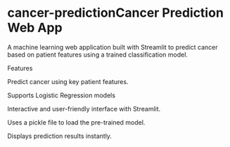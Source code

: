 # cancer-predictionCancer Prediction Web App

A machine learning web application built with Streamlit to predict cancer based on patient features using a trained classification model.

Features

Predict cancer using key patient features.

Supports Logistic Regression models 

Interactive and user-friendly interface with Streamlit.

Uses a pickle file to load the pre-trained model.

Displays prediction results instantly.

